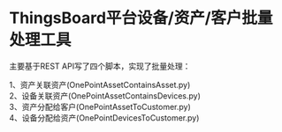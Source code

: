 # ThingsBoard平台设备/资产/客户批量处理工具

主要基于REST API写了四个脚本，实现了批量处理：

1、资产关联资产(OnePointAssetContainsAsset.py)\
2、设备关联资产(OnePointAssetContainsDevices.py)\
3、资产分配给客户(OnePointAssetToCustomer.py)\
4、设备分配给资产(OnePointDevicesToCustomer.py)



